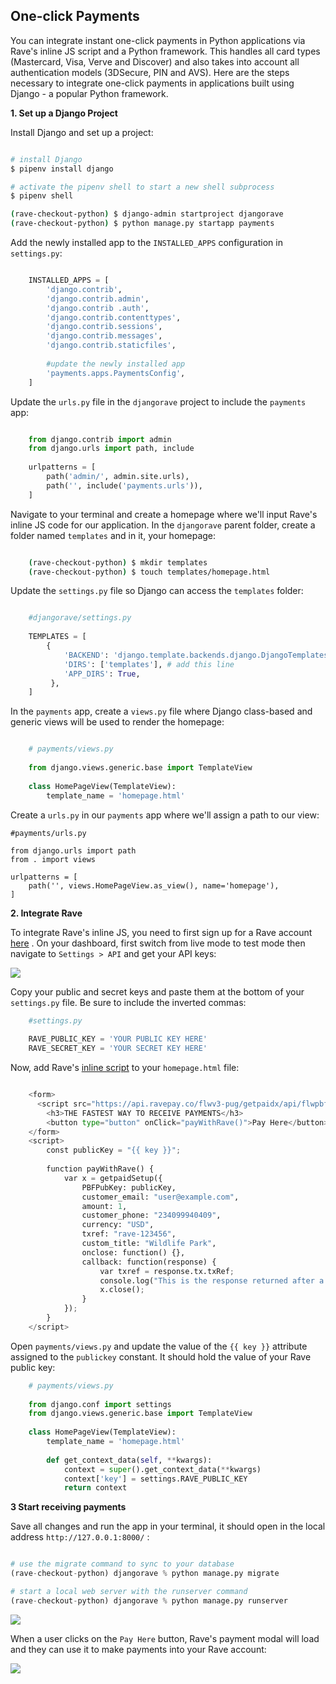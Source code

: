 ## One-click Payments

You can integrate instant one-click payments in Python applications via Rave's inline JS script and a Python framework. This handles all card types (Mastercard, Visa, Verve and Discover) and also takes into account all authentication models (3DSecure, PIN and AVS). Here are the steps necessary to integrate one-click payments in applications built using Django - a popular Python framework.


**1.  Set up a Django Project**


Install Django and set up a project:

```bash

# install Django
$ pipenv install django

# activate the pipenv shell to start a new shell subprocess
$ pipenv shell

(rave-checkout-python) $ django-admin startproject djangorave
(rave-checkout-python) $ python manage.py startapp payments
```

 Add the newly installed app to the  `INSTALLED_APPS`  configuration in  `settings.py`:

```python

    INSTALLED_APPS = [
        'django.contrib',
        'django.contrib.admin',
        'django.contrib .auth',
        'django.contrib.contenttypes',
        'django.contrib.sessions',
        'django.contrib.messages',
        'django.contrib.staticfiles',
    
        #update the newly installed app
        'payments.apps.PaymentsConfig',
    ]

```

Update the  `urls.py`  file in the `djangorave`  project to include the  `payments`  app:

```python

    from django.contrib import admin
    from django.urls import path, include
    
    urlpatterns = [
        path('admin/', admin.site.urls),
        path('', include('payments.urls')), 
    ]

```

Navigate to your terminal and create a homepage where we'll input Rave's inline JS code for our application. In the  `djangorave`  parent folder, create a folder named  `templates`  and in it, your homepage:

```bash

    (rave-checkout-python) $ mkdir templates
    (rave-checkout-python) $ touch templates/homepage.html

```

Update the  `settings.py`  file so Django can access the  `templates`  folder:

```python

    #djangorave/settings.py
    
    TEMPLATES = [
        {
            'BACKEND': 'django.template.backends.django.DjangoTemplates',
            'DIRS': ['templates'], # add this line
            'APP_DIRS': True,
         },
    ]

```

In the  `payments`  app, create a  `views.py`  file where Django class-based and generic views will be used to render the homepage:

```python

    # payments/views.py
    
    from django.views.generic.base import TemplateView
    
    class HomePageView(TemplateView):
        template_name = 'homepage.html'

```

Create a  `urls.py`  in our `payments`  app where we'll assign a path to our view:


    #payments/urls.py
    
    from django.urls import path
    from . import views
    
    urlpatterns = [
        path('', views.HomePageView.as_view(), name='homepage'),
    ]


**2.   Integrate Rave**

To integrate Rave's inline JS, you need to first sign up for a Rave account [here](https://rave.flutterwave.com/signup) . On your dashboard, first switch from live mode to test mode then navigate to  `Settings > API`  and get your API keys:

<img src="https://res.cloudinary.com/fullstackmafia/image/upload/v1576432683/image_preview_kw82bn.png" />

Copy your public and secret keys and paste them at the bottom of your  `settings.py`  file. Be sure to include the inverted commas:

```python
    #settings.py
    
    RAVE_PUBLIC_KEY = 'YOUR PUBLIC KEY HERE'
    RAVE_SECRET_KEY = 'YOUR SECRET KEY HERE'
```

Now, add Rave's [inline script](https://developer.flutterwave.com/docs/rave-inline) to your  `homepage.html` file:

```python

    <form>
      <script src="https://api.ravepay.co/flwv3-pug/getpaidx/api/flwpbf-inline.js"></script>
        <h3>THE FASTEST WAY TO RECEIVE PAYMENTS</h3>
        <button type="button" onClick="payWithRave()">Pay Here</button>
    </form>
    <script>
        const publicKey = "{{ key }}";
    
        function payWithRave() {
            var x = getpaidSetup({
                PBFPubKey: publicKey,
                customer_email: "user@example.com",
                amount: 1,
                customer_phone: "234099940409",
                currency: "USD",
                txref: "rave-123456",
                custom_title: "Wildlife Park",
                onclose: function() {},
                callback: function(response) {
                    var txref = response.tx.txRef;
                    console.log("This is the response returned after a charge", response);
                    x.close();
                }
            });
        }
    </script>
```

Open  `payments/views.py`  and update the value of the  `{{ key }}`  attribute assigned to the  `publickey` constant.  It should hold the value of your Rave public key:

```python
    # payments/views.py
    
    from django.conf import settings
    from django.views.generic.base import TemplateView
    
    class HomePageView(TemplateView):
        template_name = 'homepage.html'
    
        def get_context_data(self, **kwargs):
            context = super().get_context_data(**kwargs)
            context['key'] = settings.RAVE_PUBLIC_KEY
            return context
```


**3   Start receiving payments**

Save all changes and run the app in your terminal, it should open in the local address   `http://127.0.0.1:8000/` :

```python

# use the migrate command to sync to your database
(rave-checkout-python) djangorave % python manage.py migrate

# start a local web server with the runserver command
(rave-checkout-python) djangorave % python manage.py runserver
```

<img src="https://res.cloudinary.com/fullstackmafia/image/upload/v1576433112/image_preview_1_jsxysl.png" />

When a user clicks on the  `Pay Here`  button, Rave's payment modal will load and they can use it to make payments into your Rave account:

<img src="https://res.cloudinary.com/fullstackmafia/image/upload/v1576433188/image_preview_2_gfyvqk.png" />